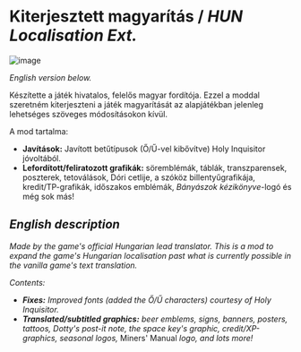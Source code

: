# Kiterjesztett magyarítás / *HUN Localisation Ext.*
![image](https://github.com/user-attachments/assets/4f91efdc-54f4-4583-85f8-8aaaea1e8fdd)


*English version below.*

Készítette a játék hivatalos, felelős magyar fordítója. Ezzel a moddal szeretném kiterjeszteni a játék magyarítását az alapjátékban jelenleg lehetséges szöveges módosításokon kívül.

A mod tartalma:
- **Javítások:** Javított betűtípusok (Ő/Ű-vel kibővítve) Holy Inquisitor jóvoltából.
- **Lefordított/feliratozott grafikák:** söremblémák, táblák, transzparensek, poszterek, tetoválások, Dóri cetlije, a szóköz billentyűgrafikája, kredit/TP-grafikák, időszakos emblémák, *Bányászok kézikönyve*-logó és még sok más!

## *English description*
*Made by the game's official Hungarian lead translator. This is a mod to expand the game's Hungarian localisation past what is currently possible in the vanilla game's text translation.*

*Contents:*
- ***Fixes:** Improved fonts (added the Ő/Ű characters) courtesy of Holy Inquisitor.*
- ***Translated/subtitled graphics:** beer emblems, signs, banners, posters, tattoos, Dotty's post-it note, the space key's graphic, credit/XP-graphics, seasonal logos,* Miners' Manual *logo, and lots more!*
